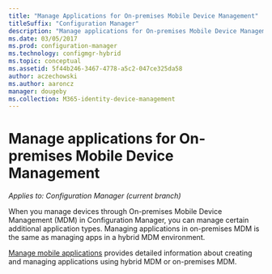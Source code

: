 ```yaml
---
title: "Manage Applications for On-premises Mobile Device Management"
titleSuffix: "Configuration Manager"
description: "Manage applications for On-premises Mobile Device Management."
ms.date: 03/05/2017
ms.prod: configuration-manager
ms.technology: configmgr-hybrid
ms.topic: conceptual
ms.assetid: 5f44b246-3467-4778-a5c2-047ce325da58
author: aczechowski
ms.author: aaroncz
manager: dougeby
ms.collection: M365-identity-device-management
---
```

# Manage applications for On-premises Mobile Device Management

*Applies to: Configuration Manager (current branch)*

When you manage devices through On-premises Mobile Device Management (MDM) in Configuration Manager, you can manage certain additional application types. Managing applications in on-premises MDM is the same as managing apps in a hybrid MDM environment.

[Manage mobile applications](management-tasks-applications.md) provides detailed information about creating and managing applications using hybrid MDM or on-premises MDM.
